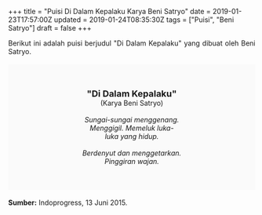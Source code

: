 +++
title = "Puisi Di Dalam Kepalaku Karya Beni Satryo"
date = 2019-01-23T17:57:00Z
updated = 2019-01-24T08:35:30Z
tags = ["Puisi", "Beni Satryo"]
draft = false
+++

<div dir="ltr" style="text-align: left;" trbidi="on"><div dir="ltr" style="text-align: left;" trbidi="on"><div dir="ltr" style="text-align: left;" trbidi="on"><div style="text-align: justify;">Berikut ini adalah puisi berjudul "Di Dalam Kepalaku" yang dibuat oleh Beni Satryo.</div><br /><div style="background: #FAFAFA; font-size: 14px; height: auto; margin: 0 auto; padding: 50px; text-align: center; width: auto;"><span style="font-size: 18px;"><b>"Di Dalam Kepalaku"</b></span><br />(Karya Beni Satryo)<br /><br /><i>Sungai-sungai menggenang.<br />Menggigil. Memeluk luka-<br />luka yang hidup.<br /><br />Berdenyut dan menggetarkan.<br />Pinggiran wajan.</i><b> </b></div></div></div><br /><div style="text-align: justify;"><b>Sumber:</b> Indoprogress, 13 Juni 2015.</div></div>
